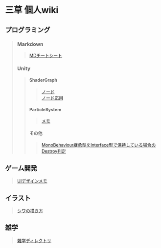 # 三草 個人wiki

## プログラミング
> ### Markdown
>> [MDチートシート](/Markdown/CheatSheet.md) 
>
> ### Unity
>> #### ShaderGraph
>>> [ノード](/Unity/ShaderGraph/Node.md)  
>>> [ノード応用](/Unity/ShaderGraph/AppliedNode.md)  
>> #### ParticleSystem
>>> [メモ](/Unity/ParticleSystem/Memo.md)  
>> #### その他
>>> [MonoBehaviour継承型をInterface型で保持している場合のDestroy判定](/Unity/Other/DestroyCheckTroughInterface.md)  

## ゲーム開発
> [UIデザインメモ](/GameDevelopment/UIDesign.md) 

## イラスト
> [シワの描き方](/Picture/Wrinkle.md)  

## 雑学
> [雑学ディレクトリ](/Trivia) 
